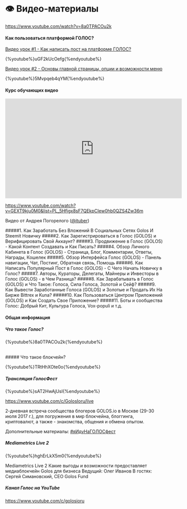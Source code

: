 # 👁 Видео-материалы

https://www.youtube.com/watch?v=8a0TPACOu2k

#### Как пользоваться платформой ГОЛОС?

[Видео урок #1 - Как написать пост на платформе ГОЛОС?](https://golos.io/ru--golos/@serejandmyself/privet-golos-video-o-tom-kak-napisat-post-v-golos)

\{\%youtube\%\}uGF2kUcOefg\{\%endyoutube\%\}

[Видео урок #2 - Основы главной страницы, опции и возможности меню](https://golos.io/ru--golos/@serejandmyself/video-urok-2-kak-polzovatsya-platformoi-golos)

\{\%youtube\%\}5Mvpqeb4qYM\{\%endyoutube\%\}

#### Курс обучающих видео

<iframe width="560" height="315" src="https://www.youtube.com/embed/GEXT9kju0M0" frameborder="0" allowfullscreen></iframe>

https://www.youtube.com/watch?v=GEXT9kju0M0&list=PL_5Hfjgx8sF7QEkpCIew0hb0QZS4Zw36m

Видео от Андрея Погорелого ([@ituber](https://golos.io/@ituber))

#####1. Как Заработать Без Вложений В Социальных Сетях Golos И Steemit Новичку
#####2. Как Зарегистрироваться в Голос (GOLOS) и Верифицировать Свой Аккаунт?
#####3. Продвижение в Голос (GOLOS) - Какой Контент Создавать и Как Писать?
#####4. Обзор Личного Кабинета в Голос (GOLOS) - Страница, Блог, Комментарии, Ответы, Награды, Кошелек
#####5. Обзор Интерфейса Голос (GOLOS) - Панель навигации, Чат, Постинг, Обратная связь, Помощь
#####6. Как Написать Популярный Пост в Голос (GOLOS) - С Чего Начать Новичку в Голос?
#####7. Авторы, Кураторы, Делегаты, Майнеры и Инвесторы в Голос (GOLOS) - в Чем Разница?
#####8. Как Зарабатывать в Голос (GOLOS) и Что Такое: Голоса, Сила Голоса, Золотой и Сейф?
#####9. Как Вывести Заработанные Голоса (GOLOS) и Золотые и Продать Их На Бирже Bittrex и Kuna?
#####10. Как Пользоваться Центром Приложений (GOLOS) и Как Создать Свое Приложение?
#####11. Боты и сообщества Голос: Добрый Кит, Культура Голоса, Vox-populi и т.д.

#### Общая информация

##### Что такое Голос?
\{\%youtube\%\}8a0TPACOu2k\{\%endyoutube\%\}

<br>
##### Что такое блокчейн?

\{\%youtube\%\}TRtHhXOte0o\{\%endyoutube\%\}

##### Трансляция ГолосФест
\{\%youtube\%\}sAT2HwAjUsI\{\%endyoutube\%\}

https://www.youtube.com/c/GolosIoru/live

2-дневная встреча сообщества блогеров GOLOS.io в Москве (29-30 июля 2017 г.), для погружения в мир блокчейна, блоггинга, криптовалют, а также - знакомства, общения и обмена опытом. 

Дополнительные материалы: [#яИдуНаГОЛОСфест](https://golos.io/trending/ru--yaidunagolosfest)

##### Mediametrics Live 2
\{\%youtube\%\}hghErLkX5m0\{\%endyoutube\%\}

Mediametrics Live 2
Какие выгоды и возможности предоставляет медиаблокчейн Golos для бизнеса
Ведущий: Олег Иванов
В гостях: Сергей Симановский, CEO Golos Fund

##### Канал Голос на YouTube
https://www.youtube.com/c/golosioru







